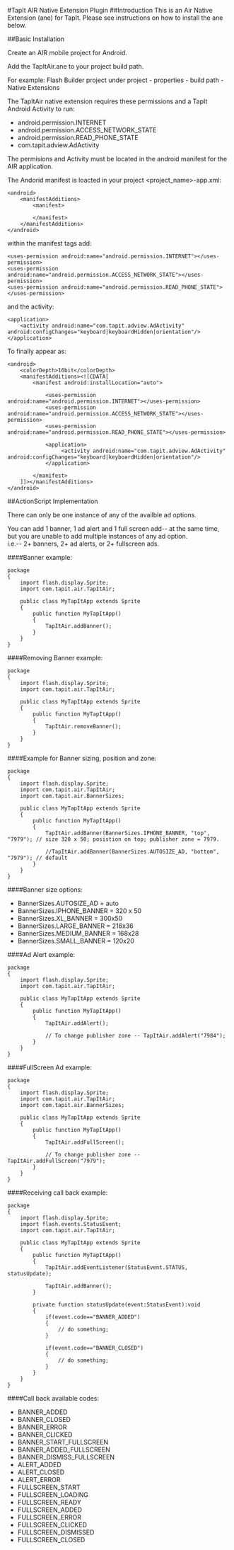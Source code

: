 
#TapIt AIR Native Extension Plugin
##Introduction
This is an Air Native Extension (ane) for TapIt.
Please see instructions on how to install the ane below.

##Basic Installation

Create an AIR mobile project for Android.

Add the TapItAir.ane to your project build path.

For example: Flash Builder project under project - properties - build path - Native Extensions

The TapItAir native extension requires these permissions and a TapIt Android Activity to run:

* android.permission.INTERNET
* android.permission.ACCESS_NETWORK_STATE
* android.permission.READ_PHONE_STATE
* com.tapit.adview.AdActivity

The permisions and Activity must be located in the android manifest for the AIR application.

The Andorid manifest is loacted in your project <project_name>-app.xml: 

	<android>
		<manifestAdditions>
			<manifest>
	
			</manifest>
		</manifestAdditions>
	</android>
	
within the manifest tags add:

	<uses-permission android:name="android.permission.INTERNET"></uses-permission>
	<uses-permission android:name="android.permission.ACCESS_NETWORK_STATE"></uses-permission>
	<uses-permission android:name="android.permission.READ_PHONE_STATE"></uses-permission>
			
and the activity:
			
	<application>
		<activity android:name="com.tapit.adview.AdActivity" android:configChanges="keyboard|keyboardHidden|orientation"/>
	</application>
	
To finally appear as:

	<android>
        <colorDepth>16bit</colorDepth>
        <manifestAdditions><![CDATA[
			<manifest android:installLocation="auto">
			    
			    <uses-permission android:name="android.permission.INTERNET"></uses-permission>
				<uses-permission android:name="android.permission.ACCESS_NETWORK_STATE"></uses-permission>
				<uses-permission android:name="android.permission.READ_PHONE_STATE"></uses-permission>
			    		
				<application>
				     <activity android:name="com.tapit.adview.AdActivity" android:configChanges="keyboard|keyboardHidden|orientation"/>
				</application>
				
			</manifest>
		]]></manifestAdditions>
    </android>

##ActionScript Implementation

There can only be one instance of any of the availble ad options.

You can add 1 banner, 1 ad alert and 1 full screen add-- at the same time, but you are unable to add multiple instances of any ad option.  
i.e.-- 2+ banners, 2+ ad alerts, or 2+ fullscreen ads.

####Banner example:

	package
	{
		import flash.display.Sprite;
		import com.tapit.air.TapItAir;
	
		public class MyTapItApp extends Sprite
		{
			public function MyTapItApp()
			{		
				TapItAir.addBanner();
			}
		}
	}
	
####Removing Banner example:

	package
	{
		import flash.display.Sprite;
		import com.tapit.air.TapItAir;
	
		public class MyTapItApp extends Sprite
		{
			public function MyTapItApp()
			{		
				TapItAir.removeBanner();
			}
		}
	}
		
####Example for Banner sizing, position and zone:

	package
	{
		import flash.display.Sprite;
		import com.tapit.air.TapItAir;
		import com.tapit.air.BannerSizes;
	
		public class MyTapItApp extends Sprite
		{
			public function MyTapItApp()
			{		
				TapItAir.addBanner(BannerSizes.IPHONE_BANNER, "top", "7979"); // size 320 x 50; posistion on top; publisher zone = 7979.
				
				//TapItAir.addBanner(BannerSizes.AUTOSIZE_AD, "bottom", "7979"); // default
			}
		}
	}

####Banner size options:
* BannerSizes.AUTOSIZE_AD = auto
* BannerSizes.IPHONE_BANNER = 320 x 50
* BannerSizes.XL_BANNER = 300x50
* BannerSizes.LARGE_BANNER = 216x36
* BannerSizes.MEDIUM_BANNER = 168x28
* BannerSizes.SMALL_BANNER = 120x20
	
####Ad Alert example:

	package
	{
		import flash.display.Sprite;
		import com.tapit.air.TapItAir;
	
		public class MyTapItApp extends Sprite
		{
			public function MyTapItApp()
			{		
				TapItAir.addAlert();
				
				// To change publisher zone -- TapItAir.addAlert("7984");
			}
		}
	}

####FullScreen Ad example:
	
	package
	{
		import flash.display.Sprite;
		import com.tapit.air.TapItAir;
		import com.tapit.air.BannerSizes;
	
		public class MyTapItApp extends Sprite
		{
			public function MyTapItApp()
			{		
				TapItAir.addFullScreen();
				
				// To change publisher zone -- TapItAir.addFullScreen("7979");
			}
		}
	}
	
####Receiving call back example:

	package
	{
		import flash.display.Sprite;
		import flash.events.StatusEvent;
		import com.tapit.air.TapItAir;
	
		public class MyTapItApp extends Sprite
		{
			public function MyTapItApp()
			{		
				TapItAir.addEventListener(StatusEvent.STATUS, statusUpdate);
			
				TapItAir.addBanner();
			}
		
			private function statusUpdate(event:StatusEvent):void
			{
				if(event.code=="BANNER_ADDED")
				{
					// do something;
				}
				
				if(event.code=="BANNER_CLOSED")
				{
					// do something;
				}
			}
		}
	}
	
####Call back available codes:

* BANNER_ADDED
* BANNER_CLOSED
* BANNER_ERROR
* BANNER_CLICKED
* BANNER_START_FULLSCREEN
* BANNER_ADDED_FULLSCREEN
* BANNER_DISMISS_FULLSCREEN
* ALERT_ADDED
* ALERT_CLOSED
* ALERT_ERROR
* FULLSCREEN_START
* FULLSCREEN_LOADING
* FULLSCREEN_READY
* FULLSCREEN_ADDED
* FULLSCREEN_ERROR
* FULLSCREEN_CLICKED
* FULLSCREEN_DISMISSED
* FULLSCREEN_CLOSED